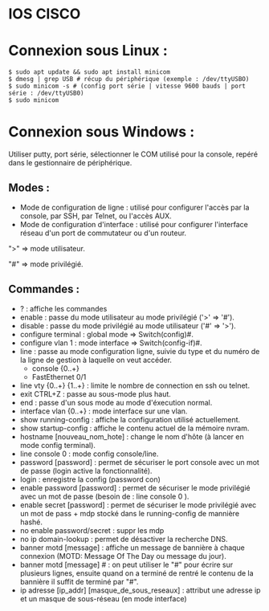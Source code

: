 # IOS CISCO

# Connexion sous Linux :
```
$ sudo apt update && sudo apt install minicom
$ dmesg | grep USB # récup du périphérique (exemple : /dev/ttyUSBO)
$ sudo minicom -s # (config port série | vitesse 9600 bauds | port série : /dev/ttyUSB0)
$ sudo minicom
```

# Connexion sous Windows :
Utiliser putty, port série, sélectionner le COM utilisé pour la console, repéré dans le gestionnaire de périphérique.

## Modes :
- Mode de configuration de ligne : utilisé pour configurer l'accès par la console, par SSH, par Telnet, ou l'accès AUX.
- Mode de configuration d'interface : utilisé pour configurer l'interface réseau d'un port de commutateur ou d'un routeur.

">" => mode utilisateur.

"#" => mode privilégié.

## Commandes :

- ? : affiche les commandes
- enable : passe du mode utilisateur au mode privilégié ('>' => '#').
- disable : passe du mode privilégié au mode utilisateur ('#' => '>').
- configure terminal : global mode => Switch(config)#.
- configure vlan 1 : mode interface => Switch(config-if)#.
- line : passe au mode configuration ligne, suivie du type et du numéro de la ligne de gestion à laquelle on veut accéder.
    - console {0..+}
    - FastEthernet 0/1 
- line vty {0..+} {1..+} : limite le nombre de connection en ssh ou telnet.
- exit CTRL+Z : passe au sous-mode plus haut.
- end : passe d'un sous mode au mode d'éxecution normal.
- interface vlan {0..+} : mode interface sur une vlan.
- show running-config : affiche la configuration utilisé actuellement.
- show startup-config : affiche le contenu actuel de la mémoire nvram.
- hostname [nouveau_nom_hote] : change le nom d'hôte (à lancer en mode config terminal).
- line console 0 : mode config console/line.
- password [password] : permet de sécuriser le port console avec un mot de passe (login active la fonctionnalité).
- login : enregistre la config (password con)
- enable password [password] : permet de sécuriser le mode privilégié avec un mot de passe (besoin de : line console 0 ).
- enable secret [password] : permet de sécuriser le mode privilégié avec un mot de pass + mdp stocké dans le running-config de mannière hashé. 
- no enable password/secret : suppr les mdp 
- no ip domain-lookup : permet de désactiver la recherche DNS.
- banner motd [message]   : affiche un message de bannière à chaque connexion (MOTD: Message Of The Day ou message du jour).
- banner motd [message] # : on peut utiliser le "#" pour écrire sur plusieurs lignes, ensuite quand on a terminé de rentré le contenu de la bannière il suffit de terminé par "#".
- ip adresse [ip_addr] [masque_de_sous_reseaux] : attribut une adresse ip et un masque de sous-réseau (en mode interface)

